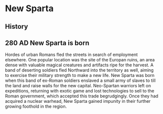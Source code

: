 # New Sparta

## History

## 280 AD New Sparta is born
Hordes of urban Romans fled the streets in search of employment elsewhere. One popular location was the site of the Europan ruins, an area dense with valuable magical creatures and artifacts ripe for the harvest. A band of deserting soldiers fled Northward into the territory as well, aiming to exercise their military strength to make a new life. New Sparta was born when this band of ex-Roman soldiers enslaved a small army of slaves to till the land and raise walls for the new capital. Neo-Spartan warriors left on expeditions, returning with exotic game and lost technologies to sell to the Roman government, which accepted this trade begrudgingly. Once they had acquired a nuclear warhead, New Sparta gained impunity in their further growing foothold in the region. 